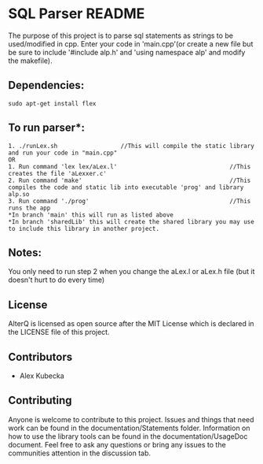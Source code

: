 # SQL Parser README

The purpose of this project is to parse sql statements as strings to be used/modified in cpp.
Enter your code in 'main.cpp'(or create a new file but be sure to include '#include alp.h' and 'using namespace alp' and modify the makefile).

## Dependencies:
    sudo apt-get install flex

## To run parser*:
    1. ./runLex.sh                  //This will compile the static library and run your code in "main.cpp"
    OR
    1. Run command 'lex lex/aLex.l'                                //This creates the file 'aLexxer.c'
    2. Run command 'make'                                          //This compiles the code and static lib into executable 'prog' and library alp.so
    3. Run command './prog'                                        //This runs the app
    *In branch 'main' this will run as listed above
    *In branch 'sharedLib' this will create the shared library you may use to include this library in another project.
## Notes:
You only need to run step 2 when you change the aLex.l or aLex.h file (but it doesn't hurt to do every time)
    
## License

AlterQ is licensed as open source after the MIT License which is declared in the LICENSE file of this project.

## Contributors

* Alex Kubecka

## Contributing

Anyone is welcome to contribute to this project. Issues and things that need work can be found in the documentation/Statements folder. 
Information on how to use the library tools can be found in the documentation/UsageDoc document.
Feel free to ask any questions or bring any issues to the communities attention in the discussion tab.

